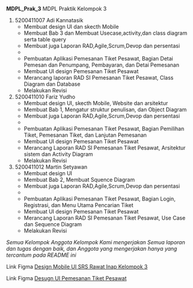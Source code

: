 **MDPL_Prak_3**
MDPL Praktik Kelompok 3

1. 5200411007 Adi Kannatasik 
    - Membuat design UI dan skecth Mobile
    - Membuat Bab 3 dan Membuat Usecase,activity,dan class diagram serta table query
    - Membuat juga Laporan RAD,Agile,Scrum,Devop dan persentasi
    -
    - Pembuatan Aplikasi Pemesanan Tiket Pesawat, Bagian Detai Pemesan dan Penumpang, Pembayaran, dan Detai Pemesanan
    - Membuat UI design Pemesanan Tiket Pesawat
    - Merancang laporan RAD SI Pemesanan Tiket Pesawat, Class Diagram dan Database
    - Melakukan Revisi
2. 5200411010 Fariz Yudho 
    - Membuat design UI, skecth Mobile, Website dan arsitektur 
    - Membuat Bab 1, Mengatur struktur penulisan, dan Object Diagram
    - Membuat juga Laporan RAD,Agile,Scrum,Devop dan persentasi
    -
    - Pembuatan Aplikasi Pemesanan Tiket Pesawat, Bagian Pemilihan Tiket, Pemesanan Tiket, dan Lanjutan Pemesanan
    - Membuat UI design Pemesanan Tiket Pesawat
    - Merancang Laporan RAD SI Pemesanan Tiket Pesawat, Arsitektur sistem dan Activity Diagram
    - Melakukan Revisi
3. 5200411012 Martin Setyawan 
    - Membuat design UI 
    - Membuat Bab 2, Membuat Squence Diagram
    - Membuat juga Laporan RAD,Agile,Scrum,Devop dan persentasi
    - 
    - Pembuatan Aplikasi Pemesanan Tiket Pesawat, Bagian Login, Registrasi, dan Menu Utama Pencarian Tiket
    - Membuat UI design Pemesanan Tiket Pesawat
    - Merancang Laporan RAD SI Pemesanan Tiket Pesawat, Use Case dan Sequence Diagram
    - Melakukan Revisi

*Semua Kelompok Anggota Kelompok Kami mengerjakan Semua laporan dan tugas dengan baik, dan Anggota yang mengerjakan hanya yang tercantum pada README ini*

Link Figma [Design Mobile UI SRS Rawat Inap Kelompok 3](https://www.figma.com/file/ILykDzjBmlpKUpwEyUrfZ9/Untitled?node-id=26%3A321)

Link Figma [Desugn UI Pemesanan Tiket Pesawat](https://www.figma.com/file/8dMPSKEqMxpMnQOTuLkwRQ/Untitled?node-id=0%3A1)
